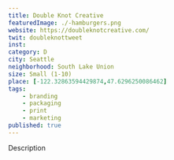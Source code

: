```yaml
---
title: Double Knot Creative
featuredImage: ./-hamburgers.png
website: https://doubleknotcreative.com/
twit: doubleknottweet
inst: 
category: D
city: Seattle
neighborhood: South Lake Union
size: Small (1-10)
place: [-122.32863594429874,47.6296250086462]
tags:
    - branding
    - packaging
    - print
    - marketing
published: true
---
```


Description
